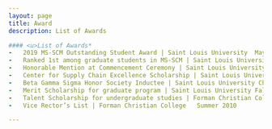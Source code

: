 ```yaml
---
layout: page
title: Award
description: List of Awards

#### <u>List of Awards*
-	2019 MS-SCM Outstanding Student Award | Saint Louis University	May 2019
-	Ranked 1st among graduate students in MS-SCM | Saint Louis University	2017 – 2019
-	Honorable Mention at Commencement Ceremony | Saint Louis University	May 2019
-	Center for Supply Chain Excellence Scholarship | Saint Louis University	Spring 2019
-	Beta Gamma Sigma Honor Society Inductee | Saint Louis University Chapter	Mar 2019
-	Merit Scholarship for graduate program | Saint Louis University	Fall 2017
-	Talent Scholarship for undergraduate studies | Forman Christian College	2007 – 2011
-	Vice Rector’s List | Forman Christian College	Summer 2010

---
```


<!-- Note: this is how to write a comment in HTML. Everything in here won't show up on your webpage.-->

<!--
To increase the size of the title, use fewer # in front of the paper title.
To decrease the size of the title, use more #. 
To remove the italics, remove the * before and after the description
To remove the underline from the title, remove the <u> tags (<u> and </u>)
-->
